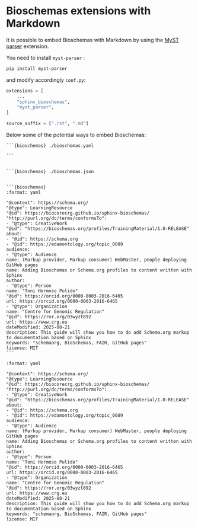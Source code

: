# Bioschemas extensions with Markdown

It is possible to embed Bioschemas with Markdown by using the [MyST parser](https://myst-parser.readthedocs.io/en/latest/) extension.

You need to install `myst-parser` :

```sh
pip install myst-parser
```

and modify accordingly `conf.py`:

```python
extensions = [
    ...
    "sphinx_bioschemas",
    "myst_parser",
]

source_suffix = [".rst", ".md"]
```

Below some of the potential ways to embed Bioschemas:

````
```{bioschemas} ./bioschemas.yaml

```

````

````

```{bioschemas} ./bioschemas.json

````

````

```{bioschemas}
:format: yaml

"@context": https://schema.org/
"@type": LearningResource
"@id": https://biocorecrg.github.io/sphinx-bioschemas/
"http://purl.org/dc/terms/conformsTo":
- "@type": CreativeWork
"@id": "https://bioschemas.org/profiles/TrainingMaterial/1.0-RELEASE"
about:
- "@id": https://schema.org
- "@id": https://edamontology.org/topic_0089
audience:
- "@type": Audience
name: (Markup provider, Markup consumer) WebMaster, people deploying GitHub pages
name: Adding Bioschemas or Schema.org profiles to content written with Sphinx
author:
- "@type": Person
name: "Toni Hermoso Pulido"
"@id": https://orcid.org/0000-0003-2016-6465
url: https://orcid.org/0000-0003-2016-6465
- "@type": Organization
name: "Centre for Genomic Regulation"
"@id": https://ror.org/03wyzt892
url: https://www.crg.eu
dateModified: 2025-08-21
description: This guide will show you how to do add Schema.org markup to documentation based on Sphinx
keywords: "schemaorg, BioSchemas, FAIR, GitHub pages"
license: MIT
```

````

```{bioschemas}
:format: yaml

"@context": https://schema.org/
"@type": LearningResource
"@id": https://biocorecrg.github.io/sphinx-bioschemas/
"http://purl.org/dc/terms/conformsTo":
- "@type": CreativeWork
"@id": "https://bioschemas.org/profiles/TrainingMaterial/1.0-RELEASE"
about:
- "@id": https://schema.org
- "@id": https://edamontology.org/topic_0089
audience:
- "@type": Audience
name: (Markup provider, Markup consumer) WebMaster, people deploying GitHub pages
name: Adding Bioschemas or Schema.org profiles to content written with Sphinx
author:
- "@type": Person
name: "Toni Hermoso Pulido"
"@id": https://orcid.org/0000-0003-2016-6465
url: https://orcid.org/0000-0003-2016-6465
- "@type": Organization
name: "Centre for Genomic Regulation"
"@id": https://ror.org/03wyzt892
url: https://www.crg.eu
dateModified: 2025-08-21
description: This guide will show you how to do add Schema.org markup to documentation based on Sphinx
keywords: "schemaorg, BioSchemas, FAIR, GitHub pages"
license: MIT
```
